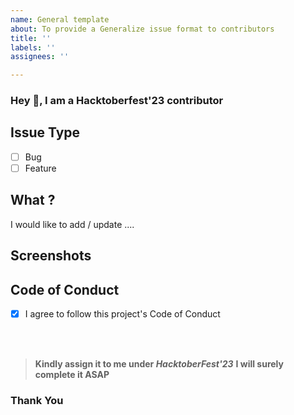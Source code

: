 ```yaml
---
name: General template
about: To provide a Generalize issue format to contributors
title: ''
labels: ''
assignees: ''

---
```


### Hey 👋, I am a Hacktoberfest'23 contributor 

## Issue Type
- [ ] Bug 
- [ ] Feature

## What ?

<!-- Explain about your model idea and issue here in short -->
I would like to add / update .... 

## Screenshots

<!-- Attach a related snap so we can get a basic guess -->

## Code of Conduct

- [x] I agree to follow this project's Code of Conduct

<br>
<br>

> **Kindly assign it to me under _HacktoberFest'23_** 
> **I will surely complete it ASAP** 

### Thank You

